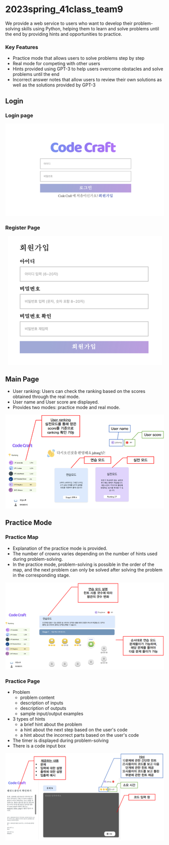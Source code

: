 # 2023spring_41class_team9
We provide a web service to users who want to develop their problem-solving skills using Python, helping them to learn and solve problems until the end by providing hints and opportunities to practice.

### Key Features
- Practice mode that allows users to solve problems step by step
- Real mode for competing with other users
- Hints provided using GPT-3 to help users overcome obstacles and solve problems until the end
- Incorrect answer notes that allow users to review their own solutions as well as the solutions provided by GPT-3

## Login
### Login page
<p align="center"><img src="./examples/login.png"></p>

### Register Page
<p align="center"><img src="./examples/register.png"></p>

## Main Page
- User ranking: Users can check the ranking based on the scores obtained through the real mode.
- User name and User score are displayed.
- Provides two modes: practice mode and real mode.
<p align="center"><img src="./examples/main_page.png"></p>

## Practice Mode
### Practice Map
- Explanation of the practice mode is provided.
- The number of crowns varies depending on the number of hints used during problem-solving.
- In the practice mode, problem-solving is possible in the order of the map, and the next problem can only be solved after solving the problem in the corresponding stage.
<p align="center"><img src="./examples/practice.png"></p>

### Practice Page
- Problem
  - problem content
  - description of inputs
  - description of outputs
  - sample input/output examples
- 3 types of hints
  - a brief hint about the problem
  - a hint about the next step based on the user's code
  - a hint about the incorrect parts based on the user's code
- The timer is displayed during problem-solving
- There is a code input box
<p align="center"><img src="./examples/practice_mode.png"></p>
